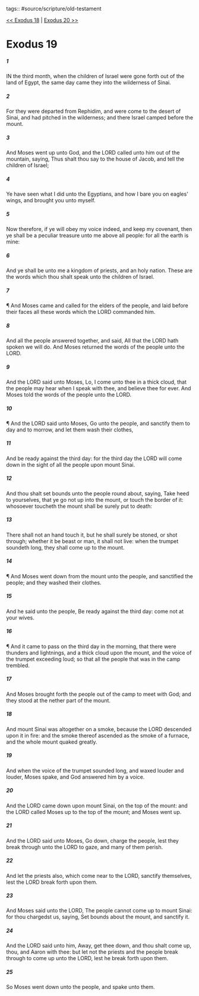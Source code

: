 tags:: #source/scripture/old-testament

[<< Exodus 18](source/scripture/old-testament/02_Exodus/Exodus_18.md) | [Exodus 20 >>](source/scripture/old-testament/02_Exodus/Exodus_20.md)

# Exodus 19

##### 1

IN the third month, when the children of Israel were gone forth out of the land of Egypt, the same day came they into the wilderness of Sinai.

##### 2

For they were departed from Rephidim, and were come to the desert of Sinai, and had pitched in the wilderness; and there Israel camped before the mount.

##### 3

And Moses went up unto God, and the LORD called unto him out of the mountain, saying, Thus shalt thou say to the house of Jacob, and tell the children of Israel;

##### 4

Ye have seen what I did unto the Egyptians, and how I bare you on eagles' wings, and brought you unto myself.

##### 5

Now therefore, if ye will obey my voice indeed, and keep my covenant, then ye shall be a peculiar treasure unto me above all people: for all the earth is mine:

##### 6

And ye shall be unto me a kingdom of priests, and an holy nation. These are the words which thou shalt speak unto the children of Israel.

##### 7

¶ And Moses came and called for the elders of the people, and laid before their faces all these words which the LORD commanded him.

##### 8

And all the people answered together, and said, All that the LORD hath spoken we will do. And Moses returned the words of the people unto the LORD.

##### 9

And the LORD said unto Moses, Lo, I come unto thee in a thick cloud, that the people may hear when I speak with thee, and believe thee for ever. And Moses told the words of the people unto the LORD.

##### 10

¶ And the LORD said unto Moses, Go unto the people, and sanctify them to day and to morrow, and let them wash their clothes,

##### 11

And be ready against the third day: for the third day the LORD will come down in the sight of all the people upon mount Sinai.

##### 12

And thou shalt set bounds unto the people round about, saying, Take heed to yourselves, that ye go not up into the mount, or touch the border of it: whosoever toucheth the mount shall be surely put to death:

##### 13

There shall not an hand touch it, but he shall surely be stoned, or shot through; whether it be beast or man, it shall not live: when the trumpet soundeth long, they shall come up to the mount.

##### 14

¶ And Moses went down from the mount unto the people, and sanctified the people; and they washed their clothes.

##### 15

And he said unto the people, Be ready against the third day: come not at your wives.

##### 16

¶ And it came to pass on the third day in the morning, that there were thunders and lightnings, and a thick cloud upon the mount, and the voice of the trumpet exceeding loud; so that all the people that was in the camp trembled.

##### 17

And Moses brought forth the people out of the camp to meet with God; and they stood at the nether part of the mount.

##### 18

And mount Sinai was altogether on a smoke, because the LORD descended upon it in fire: and the smoke thereof ascended as the smoke of a furnace, and the whole mount quaked greatly.

##### 19

And when the voice of the trumpet sounded long, and waxed louder and louder, Moses spake, and God answered him by a voice.

##### 20

And the LORD came down upon mount Sinai, on the top of the mount: and the LORD called Moses up to the top of the mount; and Moses went up.

##### 21

And the LORD said unto Moses, Go down, charge the people, lest they break through unto the LORD to gaze, and many of them perish.

##### 22

And let the priests also, which come near to the LORD, sanctify themselves, lest the LORD break forth upon them.

##### 23

And Moses said unto the LORD, The people cannot come up to mount Sinai: for thou chargedst us, saying, Set bounds about the mount, and sanctify it.

##### 24

And the LORD said unto him, Away, get thee down, and thou shalt come up, thou, and Aaron with thee: but let not the priests and the people break through to come up unto the LORD, lest he break forth upon them.

##### 25

So Moses went down unto the people, and spake unto them.
